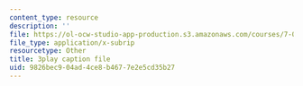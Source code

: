 ```yaml
---
content_type: resource
description: ''
file: https://ol-ocw-studio-app-production.s3.amazonaws.com/courses/7-016-introductory-biology-fall-2018/9826bec904ad4ce8b4677e2e5cd35b27_7gLcuMtM_HY.srt
file_type: application/x-subrip
resourcetype: Other
title: 3play caption file
uid: 9826bec9-04ad-4ce8-b467-7e2e5cd35b27
---
```

